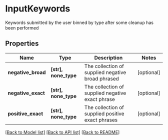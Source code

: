 # InputKeywords

Keywords submitted by the user binned by type after some cleanup has been performed

## Properties
Name | Type | Description | Notes
------------ | ------------- | ------------- | -------------
**negative_broad** | **[str], none_type** | The collection of supplied negative broad phrased | [optional] 
**negative_exact** | **[str], none_type** | The collection of supplied negative exact phrase | [optional] 
**positive_exact** | **[str], none_type** | The collection of supplied positive exact phrases | [optional] 

[[Back to Model list]](../README.md#documentation-for-models) [[Back to API list]](../README.md#documentation-for-api-endpoints) [[Back to README]](../README.md)


